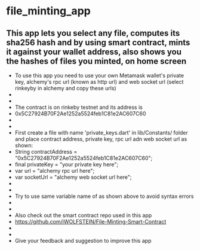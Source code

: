 # file_minting_app

## This app lets you select any file, computes its sha256 hash and by using smart contract, mints it against your wallet address, also shows you the hashes of files you minted, on home screen

- To use this app you need to use your own Metamask wallet's private key, alchemy's rpc url (known as http url) and web socket url (select rinkeyby in alchemy and copy these urls)
-   
-   
- The contract is on rinkeby testnet and its address is
- 0x5C27924B70F2Ae1252a5524feb1C81e2AC607C60
- 
- 
- First create a file with name 'private_keys.dart' in lib/Constants/ folder and place contract address, private key, rpc url adn web socket url as shown:
- String contractAddress = "0x5C27924B70F2Ae1252a5524feb1C81e2AC607C60";
- final privateKey = "your private key here";
- var url = "alchemy rpc url here";
- var socketUrl = "alchemy web socket url here";
- 
- 
- Try to use same variable name of as shown above to avoid syntax errors
- 
- 
- Also check out the smart contract repo used in this app
- https://github.com/iWOLFSTEIN/File-Minting-Smart-Contract
- 
- 
- Give your feedback and suggestion to improve this app


